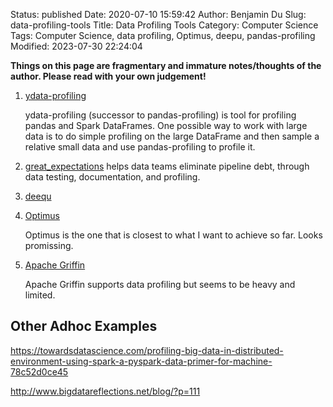 Status: published
Date: 2020-07-10 15:59:42
Author: Benjamin Du
Slug: data-profiling-tools
Title: Data Profiling Tools
Category: Computer Science
Tags: Computer Science, data profiling, Optimus, deepu, pandas-profiling
Modified: 2023-07-30 22:24:04

**Things on this page are fragmentary and immature notes/thoughts of the author. Please read with your own judgement!**


1. [ydata-profiling](https://github.com/ydataai/ydata-profiling)

    ydata-profiling (successor to pandas-profiling) is tool for profiling pandas and Spark DataFrames.
    One possible way to work with large data is to do simple profiling on the large DataFrame 
    and then sample a relative small data and use pandas-profiling to profile it.

2. [great_expectations](https://github.com/great-expectations/great_expectations)
    helps data teams eliminate pipeline debt, through data testing, documentation, and profiling.

2. [deequ](https://github.com/awslabs/deequ)

1. [Optimus](https://github.com/ironmussa/Optimus)

    Optimus is the one that is closest to what I want to achieve so far. 
    Looks promissing.

2. [Apache Griffin](https://github.com/apache/griffin)

    Apache Griffin supports data profiling but seems to be heavy and limited.

## Other Adhoc Examples 

https://towardsdatascience.com/profiling-big-data-in-distributed-environment-using-spark-a-pyspark-data-primer-for-machine-78c52d0ce45

http://www.bigdatareflections.net/blog/?p=111
